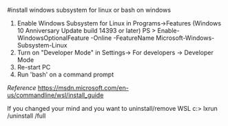 #install windows subsystem for linux or bash on windows
1. Enable Windows Subsystem for Linux in Programs->Features (Windows 10 Anniversary Update build 14393 or later)
   PS > Enable-WindowsOptionalFeature -Online -FeatureName Microsoft-Windows-Subsystem-Linux
2. Turn on "Developer Mode" in Settings-> For developers -> Developer Mode
3. Re-start PC
4. Run 'bash' on a command prompt

*Reference* https://msdn.microsoft.com/en-us/commandline/wsl/install_guide

If you changed your mind and you want to uninstall/remove WSL
    c:\> lxrun /uninstall /full

